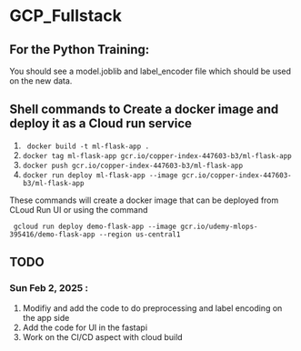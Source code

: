 
# GCP_Fullstack



## For the Python Training:

You should see a model.joblib and label_encoder file which should be used on the new data.










## Shell commands to Create a docker image and deploy it as a Cloud run service

1) ``` docker build -t ml-flask-app .```
2) ``` docker tag ml-flask-app gcr.io/copper-index-447603-b3/ml-flask-app ```
3) ``` docker push gcr.io/copper-index-447603-b3/ml-flask-app ```
4) ``` docker run deploy ml-flask-app --image gcr.io/copper-index-447603-b3/ml-flask-app ```


These commands will create a docker image that can be deployed from CLoud Run UI or using the command 

``` gcloud run deploy demo-flask-app --image gcr.io/udemy-mlops-395416/demo-flask-app --region us-central1```




## TODO 

### Sun Feb 2, 2025 : 
1) Modifiy and add the code to do preprocessing and label encoding on the app side
2) Add the code for UI in the fastapi 
3) Work on the CI/CD aspect with cloud build

